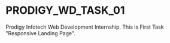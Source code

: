 # PRODIGY_WD_TASK_01
Prodigy Infotech Web Development Internship. This is First Task "Responsive Landing Page".
